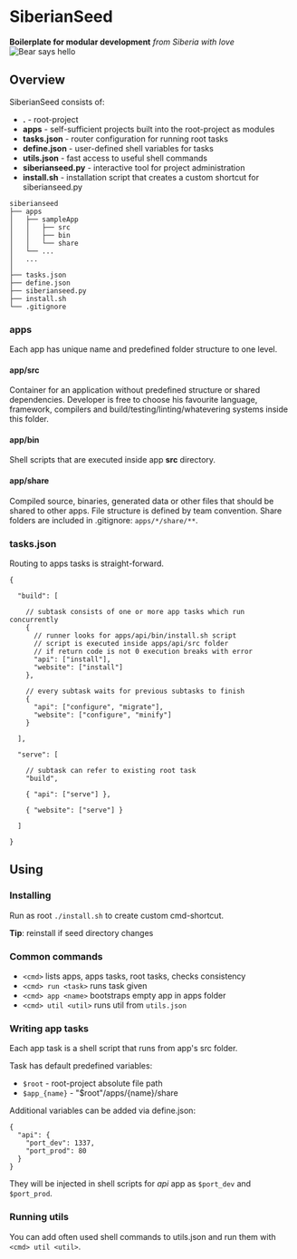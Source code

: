SiberianSeed
============

**Boilerplate for modular development** *from Siberia with love* ![Bear says hello](https://dl.dropboxusercontent.com/u/45499397/bear_says_hello.jpg)

Overview
--------

SiberianSeed consists of:
  
  * **.** - root-project
  * **apps** - self-sufficient projects built into the root-project as modules
  * **tasks.json** - router configuration for running root tasks
  * **define.json** - user-defined shell variables for tasks
  * **utils.json** - fast access to useful shell commands
  * **siberianseed.py** - interactive tool for project administration
  * **install.sh** - installation script that creates a custom shortcut for siberianseed.py


```
siberianseed
├── apps
│   ├── sampleApp
│   │   ├── src
│   │   ├── bin
│   │   └── share
│   └── ...
│   ...
│
├── tasks.json
├── define.json
├── siberianseed.py
├── install.sh
└── .gitignore
```

### apps

Each app has unique name and predefined folder structure to one level.

#### app/src

Container for an application without predefined structure or shared dependencies. Developer is free to choose his favourite language, framework, compilers and build/testing/linting/whatevering systems inside this folder.

#### app/bin

Shell scripts that are executed inside app **src** directory.

#### app/share

Compiled source, binaries, generated data or other files that should be shared to other apps. File structure is defined by team convention. Share folders are included in .gitignore: `apps/*/share/**`.

### tasks.json

Routing to apps tasks is straight-forward.

```
{

  "build": [
  
    // subtask consists of one or more app tasks which run concurrently
    { 
      // runner looks for apps/api/bin/install.sh script
      // script is executed inside apps/api/src folder
      // if return code is not 0 execution breaks with error
      "api": ["install"],
      "website": ["install"]
    },
    
    // every subtask waits for previous subtasks to finish
    { 
      "api": ["configure", "migrate"],
      "website": ["configure", "minify"]
    }

  ],

  "serve": [

    // subtask can refer to existing root task
    "build",

    { "api": ["serve"] },

    { "website": ["serve"] }

  ]
  
}
```

Using
-----

### Installing

Run as root `./install.sh` to create custom cmd-shortcut.

**Tip**: reinstall if seed directory changes

### Common commands

 * `<cmd>` lists apps, apps tasks, root tasks, checks consistency
 * `<cmd> run <task>` runs task given
 * `<cmd> app <name>` bootstraps empty app in apps folder
 * `<cmd> util <util>` runs util from `utils.json`

### Writing app tasks

Each app task is a shell script that runs from app's src folder.

Task has default predefined variables:

 * `$root` - root-project absolute file path
 * `$app_{name}` - "$root"/apps/{name}/share

Additional variables can be added via define.json:

```
{
  "api": {
    "port_dev": 1337,
    "port_prod": 80
  }
}
```

They will be injected in shell scripts for *api* app as `$port_dev` and `$port_prod`.

### Running utils

You can add often used shell commands to utils.json and run them with `<cmd> util <util>`.
